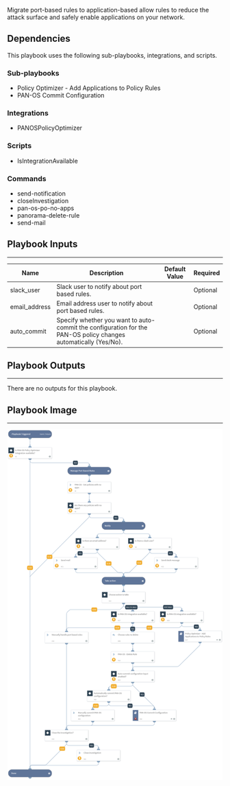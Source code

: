 Migrate port-based rules to application-based allow rules to reduce the attack surface and safely enable applications on your network.


## Dependencies
This playbook uses the following sub-playbooks, integrations, and scripts.

### Sub-playbooks
* Policy Optimizer - Add Applications to Policy Rules
* PAN-OS Commit Configuration

### Integrations
* PANOSPolicyOptimizer

### Scripts
* IsIntegrationAvailable

### Commands
* send-notification
* closeInvestigation
* pan-os-po-no-apps
* panorama-delete-rule
* send-mail

## Playbook Inputs
---

| **Name** | **Description** | **Default Value** | **Required** |
| --- | --- | --- | --- |
| slack_user | Slack user to notify about port based rules. |  | Optional |
| email_address | Email address user to notify about port based rules. |  | Optional |
| auto_commit | Specify whether you want to auto-commit the configuration for the PAN-OS policy changes automatically \(Yes/No\). |  | Optional |

## Playbook Outputs
---
There are no outputs for this playbook.

## Playbook Image
---
![Policy Optimizer - Manage Port Based Rules](https://github.com/demisto/content/raw/82df056cff9dc4ce8b0753b341a4434593fa4608/Packs/PANOSPolicyOptimizer/doc_files/Policy_Optimizer_-_Manage_Port_Based_Rules.png?raw=true)
